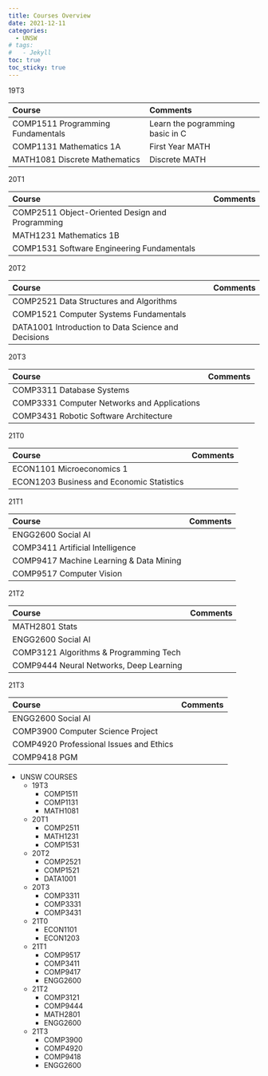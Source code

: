 ```yaml
---
title: Courses Overview
date: 2021-12-11
categories:
  - UNSW
# tags:
#   - Jekyll
toc: true
toc_sticky: true
---
```


19T3

| Course | Comments                       |  
|:-------|:---------------------------    | 
|COMP1511 Programming Fundamentals| Learn the pogramming basic in C |  
|COMP1131 Mathematics 1A| First Year MATH|  
|MATH1081 Discrete Mathematics| Discrete MATH| 

20T1

| Course | Comments                       |  
|:-------|:---------------------------    | 
|COMP2511 Object-Oriented Design and Programming| |  
|MATH1231 Mathematics 1B| |  
|COMP1531 Software Engineering Fundamentals| |  

20T2

| Course | Comments                       |  
|:-------|:---------------------------    | 
|COMP2521 Data Structures and Algorithms| |  
|COMP1521 Computer Systems Fundamentals| |  
|DATA1001 Introduction to Data Science and Decisions| |  

20T3
	
| Course | Comments                       |  
|:-------|:---------------------------    | 
|COMP3311 Database Systems| |  
|COMP3331 Computer Networks and Applications|  |
|COMP3431 Robotic Software Architecture|  |

21T0

| Course | Comments                       |  
|:-------|:---------------------------    | 
|ECON1101 Microeconomics 1| |  
|ECON1203 Business and Economic Statistics| |  

21T1

| Course | Comments                       |  
|:-------|:---------------------------    | 
|ENGG2600 Social AI| |  
|COMP3411 Artificial Intelligence| |  
|COMP9417 Machine Learning & Data Mining| |  
|COMP9517 Computer Vision| |  

21T2

| Course | Comments                       |  
|:-------|:---------------------------    | 
|MATH2801 Stats| |  
|ENGG2600 Social AI| |  
|COMP3121 Algorithms & Programming Tech| |  
|COMP9444 Neural Networks, Deep Learning| |  

21T3

| Course | Comments                       |  
|:-------|:---------------------------    | 
|ENGG2600  Social AI||  
|COMP3900 Computer Science Project| |  
|COMP4920 Professional Issues and Ethics| |  
|COMP9418 PGM| |  


- UNSW COURSES  
  - 19T3  
    - COMP1511  
    - COMP1131  
    - MATH1081  
  - 20T1  
    - COMP2511  
    - MATH1231  
    - COMP1531  
  - 20T2  
    - COMP2521  
    - COMP1521  
    - DATA1001  
  - 20T3  
    - COMP3311  
    - COMP3331  
    - COMP3431  
  - 21T0  
    - ECON1101  
    - ECON1203  
  - 21T1  
    - COMP9517  
    - COMP3411  
    - COMP9417  
    - ENGG2600  
  - 21T2  
    - COMP3121  
    - COMP9444  
    - MATH2801  
    - ENGG2600  
  - 21T3  
    - COMP3900  
    - COMP4920  
    - COMP9418  
    - ENGG2600  